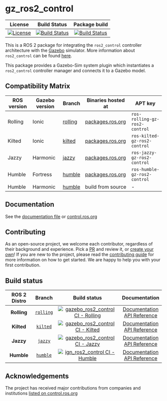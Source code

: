 # gz_ros2_control

License | Build Status | Package build
:---------: | :----: | :----------:
[![License](https://img.shields.io/badge/License-Apache%202.0-blue.svg)](https://opensource.org/licenses/Apache-2.0) |  [![Build Status](https://build.ros2.org/buildStatus/icon?job=Rdev__gz_ros2_control__ubuntu_noble_amd64)](https://build.ros2.org/job/Rdev__gz_ros2_control__ubuntu_noble_amd64/) |  [![Build Status](https://build.ros2.org/buildStatus/icon?job=Rbin_uN64__gz_ros2_control__ubuntu_noble_amd64__binary)](https://build.ros2.org/job/Rbin_uN64__gz_ros2_control__ubuntu_noble_amd64__binary/)

This is a ROS 2 package for integrating the `ros2_control` controller architecture with the [Gazebo](http://gazebosim.org/) simulator.
More information about `ros2_control` can be found [here](https://control.ros.org/).

This package provides a Gazebo-Sim system plugin which instantiates a `ros2_control` controller manager and connects it to a Gazebo model.

## Compatibility Matrix

ROS version | Gazebo version | Branch | Binaries hosted at | APT key
-- | -- | -- | -- | --
Rolling | Ionic | [rolling](https://github.com/ros-controls/gz_ros2_control/tree/rolling) | [packages.ros.org](https://packages.ros.org) | `ros-rolling-gz-ros2-control`
Kilted | Ionic | [kilted](https://github.com/ros-controls/gz_ros2_control/tree/kilted) | [packages.ros.org](https://packages.ros.org) | `ros-kilted-gz-ros2-control`
Jazzy | Harmonic | [jazzy](https://github.com/ros-controls/gz_ros2_control/tree/jazzy) | [packages.ros.org](https://packages.ros.org) | `ros-jazzy-gz-ros2-control`
Humble | Fortress | [humble](https://github.com/ros-controls/gz_ros2_control/tree/humble) | [packages.ros.org](https://packages.ros.org) | `ros-humble-gz-ros2-control`
Humble | Harmonic | [humble](https://github.com/ros-controls/gz_ros2_control/tree/humble) | build from source | -

## Documentation

See the [documentation file](doc/index.rst) or [control.ros.org](https://control.ros.org/rolling/doc/gz_ros2_control/doc/index.html)

## Contributing

As an open-source project, we welcome each contributor, regardless of their background and experience. Pick a [PR](https://github.com/ros-controls/gz_ros2_control/pulls) and review it, or [create your own](https://github.com/ros-controls/gz_ros2_control/contribute)!
If you are new to the project, please read the [contributing guide](https://control.ros.org/rolling/doc/contributing/contributing.html) for more information on how to get started. We are happy to help you with your first contribution.

## Build status

ROS 2 Distro | Branch | Build status | Documentation
:----------: | :----: | :----------: | :-----------:
**Rolling** | [`rolling`](https://github.com/ros-controls/gz_ros2_control/tree/rolling) | [![gazebo_ros2_control CI - Rolling](https://github.com/ros-controls/gz_ros2_control/actions/workflows/ci-rolling.yaml/badge.svg?branch=rolling)](https://github.com/ros-controls/gz_ros2_control/actions/workflows/ci-rolling.yaml) | [Documentation](https://control.ros.org/rolling/index.html) <br> [API Reference](https://control.ros.org/rolling/doc/api/index.html)
**Kilted** | [`kilted`](https://github.com/ros-controls/gz_ros2_control/tree/kilted) | [![gazebo_ros2_control CI - Kilted](https://github.com/ros-controls/gz_ros2_control/actions/workflows/ci-kilted.yaml/badge.svg?branch=rolling)](https://github.com/ros-controls/gz_ros2_control/actions/workflows/ci-kilted.yaml) | [Documentation](https://control.ros.org/kilted/index.html) <br> [API Reference](https://control.ros.org/kilted/doc/api/index.html)
**Jazzy** | [`jazzy`](https://github.com/ros-controls/gz_ros2_control/tree/jazzy) | [![gazebo_ros2_control CI - Jazzy](https://github.com/ros-controls/gz_ros2_control/actions/workflows/ci-jazzy.yaml/badge.svg?branch=rolling)](https://github.com/ros-controls/gz_ros2_control/actions/workflows/ci-jazzy.yaml) | [Documentation](https://control.ros.org/jazzy/index.html) <br> [API Reference](https://control.ros.org/jazzy/doc/api/index.html)
**Humble** | [`humble`](https://github.com/ros-controls/gz_ros2_control/tree/humble) | [![ign_ros2_control CI - Humble](https://github.com/ros-controls/gz_ros2_control/actions/workflows/ci-humble.yaml/badge.svg?branch=humble)](https://github.com/ros-controls/gz_ros2_control/actions/workflows/ci-humble.yaml) | [Documentation](https://control.ros.org/humble/index.html) <br> [API Reference](https://control.ros.org/humble/doc/api/index.html)

## Acknowledgements

The project has received major contributions from companies and institutions [listed on control.ros.org](https://control.ros.org/rolling/doc/acknowledgements/acknowledgements.html)
